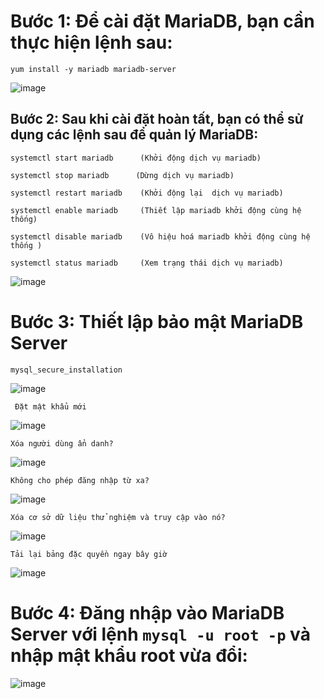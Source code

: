 # Bước 1: Để cài đặt MariaDB, bạn cần thực hiện lệnh sau:
` yum install -y mariadb mariadb-server `

![image](https://user-images.githubusercontent.com/110179869/189565056-5a18ad36-e763-46f8-b9ac-05fd65e3d731.png)

## Bước 2: Sau khi cài đặt hoàn tất, bạn có thể sử dụng các lệnh sau để quản lý MariaDB:
` systemctl start mariadb      (Khởi động dịch vụ mariadb) `

` systemctl stop mariadb      (Dừng dịch vụ mariadb) `

` systemctl restart mariadb    (Khởi động lại  dịch vụ mariadb) `

` systemctl enable mariadb     (Thiết lập mariadb khởi động cùng hệ thống) `

` systemctl disable mariadb    (Vô hiệu hoá mariadb khởi động cùng hệ thống ) ` 

` systemctl status mariadb     (Xem trạng thái dịch vụ mariadb) `

![image](https://user-images.githubusercontent.com/110179869/189565156-d13b42d3-01d1-44b0-a0f8-05cb5845253d.png)

# Bước 3: Thiết lập bảo mật MariaDB Server
` mysql_secure_installation `

![image](https://user-images.githubusercontent.com/110179869/189565186-2f2e9d91-c1db-4c9b-a9e2-9dd4dfa7f0a6.png)

` Đặt mật khẩu mới`

![image](https://user-images.githubusercontent.com/110179869/189565267-ecc279e3-3035-4f5f-add5-82557b77ab78.png)

`Xóa người dùng ẩn danh?`

![image](https://user-images.githubusercontent.com/110179869/189565323-d595dfeb-4081-4c7a-91cf-8b83c66c093d.png)

`Không cho phép đăng nhập từ xa? `

![image](https://user-images.githubusercontent.com/110179869/189565363-597d4111-3c67-4591-8034-da0ebe397fbc.png)

`Xóa cơ sở dữ liệu thử nghiệm và truy cập vào nó?`

![image](https://user-images.githubusercontent.com/110179869/189565388-79055512-e9e1-40a8-8c30-f5050a73d946.png)

 `Tải lại bảng đặc quyền ngay bây giờ`
 
![image](https://user-images.githubusercontent.com/110179869/189565407-5c31b472-4ab7-4fa0-9368-2e36fb59ed02.png)

# Bước 4: Đăng nhập vào MariaDB Server với lệnh `mysql -u root -p` và nhập mật khẩu root vừa đổi:

![image](https://user-images.githubusercontent.com/110179869/189566631-ed2a46f9-66d4-4c88-a29b-26cf3a818b66.png)
